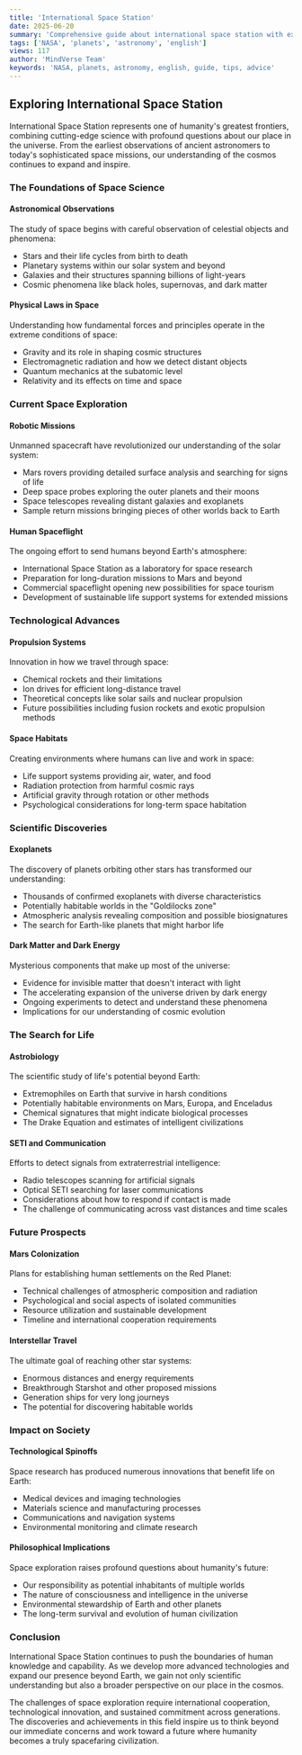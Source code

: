 ```yaml
---
title: 'International Space Station'
date: 2025-06-20
summary: 'Comprehensive guide about international space station with expert insights and practical advice.'
tags: ['NASA', 'planets', 'astronomy', 'english']
views: 117
author: 'MindVerse Team'
keywords: 'NASA, planets, astronomy, english, guide, tips, advice'
---
```

## Exploring International Space Station

International Space Station represents one of humanity's greatest frontiers, combining cutting-edge science with profound questions about our place in the universe. From the earliest observations of ancient astronomers to today's sophisticated space missions, our understanding of the cosmos continues to expand and inspire.

### The Foundations of Space Science

#### Astronomical Observations
The study of space begins with careful observation of celestial objects and phenomena:
- Stars and their life cycles from birth to death
- Planetary systems within our solar system and beyond
- Galaxies and their structures spanning billions of light-years
- Cosmic phenomena like black holes, supernovas, and dark matter

#### Physical Laws in Space
Understanding how fundamental forces and principles operate in the extreme conditions of space:
- Gravity and its role in shaping cosmic structures
- Electromagnetic radiation and how we detect distant objects
- Quantum mechanics at the subatomic level
- Relativity and its effects on time and space

### Current Space Exploration

#### Robotic Missions
Unmanned spacecraft have revolutionized our understanding of the solar system:
- Mars rovers providing detailed surface analysis and searching for signs of life
- Deep space probes exploring the outer planets and their moons
- Space telescopes revealing distant galaxies and exoplanets
- Sample return missions bringing pieces of other worlds back to Earth

#### Human Spaceflight
The ongoing effort to send humans beyond Earth's atmosphere:
- International Space Station as a laboratory for space research
- Preparation for long-duration missions to Mars and beyond
- Commercial spaceflight opening new possibilities for space tourism
- Development of sustainable life support systems for extended missions

### Technological Advances

#### Propulsion Systems
Innovation in how we travel through space:
- Chemical rockets and their limitations
- Ion drives for efficient long-distance travel
- Theoretical concepts like solar sails and nuclear propulsion
- Future possibilities including fusion rockets and exotic propulsion methods

#### Space Habitats
Creating environments where humans can live and work in space:
- Life support systems providing air, water, and food
- Radiation protection from harmful cosmic rays
- Artificial gravity through rotation or other methods
- Psychological considerations for long-term space habitation

### Scientific Discoveries

#### Exoplanets
The discovery of planets orbiting other stars has transformed our understanding:
- Thousands of confirmed exoplanets with diverse characteristics
- Potentially habitable worlds in the "Goldilocks zone"
- Atmospheric analysis revealing composition and possible biosignatures
- The search for Earth-like planets that might harbor life

#### Dark Matter and Dark Energy
Mysterious components that make up most of the universe:
- Evidence for invisible matter that doesn't interact with light
- The accelerating expansion of the universe driven by dark energy
- Ongoing experiments to detect and understand these phenomena
- Implications for our understanding of cosmic evolution

### The Search for Life

#### Astrobiology
The scientific study of life's potential beyond Earth:
- Extremophiles on Earth that survive in harsh conditions
- Potentially habitable environments on Mars, Europa, and Enceladus
- Chemical signatures that might indicate biological processes
- The Drake Equation and estimates of intelligent civilizations

#### SETI and Communication
Efforts to detect signals from extraterrestrial intelligence:
- Radio telescopes scanning for artificial signals
- Optical SETI searching for laser communications
- Considerations about how to respond if contact is made
- The challenge of communicating across vast distances and time scales

### Future Prospects

#### Mars Colonization
Plans for establishing human settlements on the Red Planet:
- Technical challenges of atmospheric composition and radiation
- Psychological and social aspects of isolated communities
- Resource utilization and sustainable development
- Timeline and international cooperation requirements

#### Interstellar Travel
The ultimate goal of reaching other star systems:
- Enormous distances and energy requirements
- Breakthrough Starshot and other proposed missions
- Generation ships for very long journeys
- The potential for discovering habitable worlds

### Impact on Society

#### Technological Spinoffs
Space research has produced numerous innovations that benefit life on Earth:
- Medical devices and imaging technologies
- Materials science and manufacturing processes
- Communications and navigation systems
- Environmental monitoring and climate research

#### Philosophical Implications
Space exploration raises profound questions about humanity's future:
- Our responsibility as potential inhabitants of multiple worlds
- The nature of consciousness and intelligence in the universe
- Environmental stewardship of Earth and other planets
- The long-term survival and evolution of human civilization

### Conclusion

International Space Station continues to push the boundaries of human knowledge and capability. As we develop more advanced technologies and expand our presence beyond Earth, we gain not only scientific understanding but also a broader perspective on our place in the cosmos.

The challenges of space exploration require international cooperation, technological innovation, and sustained commitment across generations. The discoveries and achievements in this field inspire us to think beyond our immediate concerns and work toward a future where humanity becomes a truly spacefaring civilization.